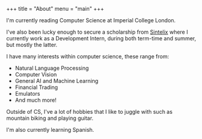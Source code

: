 +++
title = "About"
menu = "main"
+++

I'm currently reading Computer Science at Imperial College London.

I've also been lucky enough to secure a scholarship from [Sintelix](https://www.sintelix.com) where I currently work as a Development Intern, during both term-time and summer, but mostly the latter.

I have many interests within computer science, these range from:
- Natural Language Processing
- Computer Vision
- General AI and Machine Learning
- Financial Trading
- Emulators
- And much more!

Outside of CS, I've a lot of hobbies that I like to juggle with such as mountain biking and playing guitar.

I'm also currently learning Spanish.
